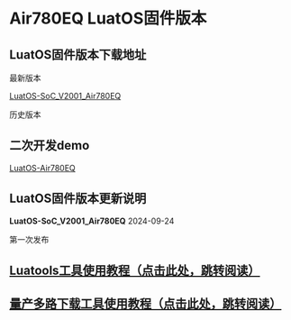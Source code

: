 # Air780EQ LuatOS固件版本

## LuatOS固件版本下载地址

最新版本

[LuatOS-SoC_V2001_Air780EQ](https://gitee.com/openLuat/LuatOS/releases/download/v2001.ec7xx.release/LuatOS-SoC_V2001_Air780EQ.soc)

历史版本

## 二次开发demo

[LuatOS-Air780EQ](https://gitee.com/openLuat/LuatOS-Air780EQ)

## LuatOS固件版本更新说明

**LuatOS-SoC_V2001_Air780EQ** 2024-09-24

第一次发布

## [Luatools工具使用教程（点击此处，跳转阅读）](https://docs.openluat.com/Luatools/)

## [量产多路下载工具使用教程（点击此处，跳转阅读）](https://docs.openluat.com/multi_download/)
